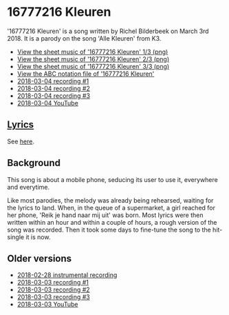 # 16777216 Kleuren

'16777216 Kleuren' is a song written 
by Richel Bilderbeek on March 3rd 2018.
It is a parody on the song 'Alle Kleuren' from K3.

 * [View the sheet music of '16777216 Kleuren' 1/3 (png)](64_16777216_kleuren-0.png)
 * [View the sheet music of '16777216 Kleuren' 2/3 (png)](64_16777216_kleuren-1.png)
 * [View the sheet music of '16777216 Kleuren' 3/3 (png)](64_16777216_kleuren-2.png)
 * [View the ABC notation file of '16777216 Kleuren'](64_16777216_kleuren.abc)
 * [2018-03-04 recording #1](https://github.com/richelbilderbeek/IkZingAlleenVoorDeKoningin/blob/master/CD07_16777216Kleuren20180304_1.ogg)
 * [2018-03-04 recording #2](https://github.com/richelbilderbeek/IkZingAlleenVoorDeKoningin/blob/master/CD07_16777216Kleuren20180304_2.ogg)
 * [2018-03-04 recording #3](https://github.com/richelbilderbeek/IkZingAlleenVoorDeKoningin/blob/master/CD07_16777216Kleuren20180304_3.ogg)
 * [2018-03-04 YouTube](https://youtu.be/fkbAa7Ao0Y0)

## [Lyrics](64_16777216_kleuren.txt)

See [here](64_16777216_kleuren.txt).

## Background

This song is about a mobile phone, seducing its
user to use it, everywhere and everytime.

Like most parodies, the melody was already being
rehearsed, waiting for the lyrics to land. When,
in the queue of a supermarket, a girl reached for
her phone, 'Reik je hand naar mij uit' was born.
Most lyrics were then written within an hour and
within a couple of hours, a rough version of the 
song was recorded. Then it took some days to
fine-tune the song to the hit-single it is now.

## Older versions

 * [2018-02-28 instrumental recording](https://github.com/richelbilderbeek/IkZingAlleenVoorDeKoningin/blob/master/CD07_16777216Kleuren20180228.ogg)
 * [2018-03-03 recording #1](https://github.com/richelbilderbeek/IkZingAlleenVoorDeKoningin/blob/master/CD07_16777216Kleuren20180303_1.ogg)
 * [2018-03-03 recording #2](https://github.com/richelbilderbeek/IkZingAlleenVoorDeKoningin/blob/master/CD07_16777216Kleuren20180303_2.ogg)
 * [2018-03-03 recording #3](https://github.com/richelbilderbeek/IkZingAlleenVoorDeKoningin/blob/master/CD07_16777216Kleuren20180303_3.ogg)
 * [2018-03-03 YouTube](https://youtu.be/NWPb_LSIVxw)
